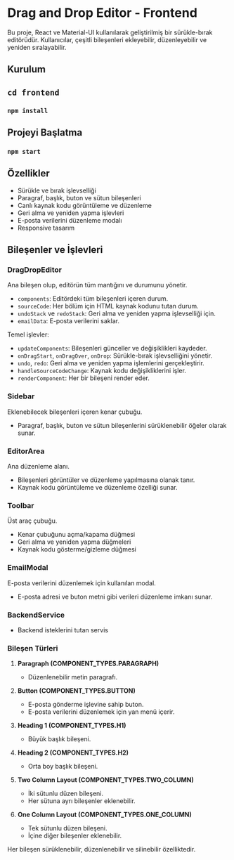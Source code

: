# Drag and Drop Editor - Frontend

Bu proje, React ve Material-UI kullanılarak geliştirilmiş bir sürükle-bırak editörüdür. Kullanıcılar, çeşitli bileşenleri ekleyebilir, düzenleyebilir ve yeniden sıralayabilir.

## Kurulum

## `cd frontend`

### `npm install`

## Projeyi Başlatma

### `npm start`

## Özellikler

- Sürükle ve bırak işlevselliği
- Paragraf, başlık, buton ve sütun bileşenleri
- Canlı kaynak kodu görüntüleme ve düzenleme
- Geri alma ve yeniden yapma işlevleri
- E-posta verilerini düzenleme modalı
- Responsive tasarım

## Bileşenler ve İşlevleri

### DragDropEditor
Ana bileşen olup, editörün tüm mantığını ve durumunu yönetir.

- `components`: Editördeki tüm bileşenleri içeren durum.
- `sourceCode`: Her bölüm için HTML kaynak kodunu tutan durum.
- `undoStack` ve `redoStack`: Geri alma ve yeniden yapma işlevselliği için.
- `emailData`: E-posta verilerini saklar.

Temel işlevler:
- `updateComponents`: Bileşenleri günceller ve değişiklikleri kaydeder.
- `onDragStart`, `onDragOver`, `onDrop`: Sürükle-bırak işlevselliğini yönetir.
- `undo`, `redo`: Geri alma ve yeniden yapma işlemlerini gerçekleştirir.
- `handleSourceCodeChange`: Kaynak kodu değişikliklerini işler.
- `renderComponent`: Her bir bileşeni render eder.

### Sidebar
Eklenebilecek bileşenleri içeren kenar çubuğu.

- Paragraf, başlık, buton ve sütun bileşenlerini sürüklenebilir öğeler olarak sunar.

### EditorArea
Ana düzenleme alanı.

- Bileşenleri görüntüler ve düzenleme yapılmasına olanak tanır.
- Kaynak kodu görüntüleme ve düzenleme özelliği sunar.

### Toolbar
Üst araç çubuğu.

- Kenar çubuğunu açma/kapama düğmesi
- Geri alma ve yeniden yapma düğmeleri
- Kaynak kodu gösterme/gizleme düğmesi

### EmailModal
E-posta verilerini düzenlemek için kullanılan modal.

- E-posta adresi ve buton metni gibi verileri düzenleme imkanı sunar.

### BackendService

- Backend isteklerini tutan servis

### Bileşen Türleri

1. **Paragraph (COMPONENT_TYPES.PARAGRAPH)**
   - Düzenlenebilir metin paragrafı.

2. **Button (COMPONENT_TYPES.BUTTON)**
   - E-posta gönderme işlevine sahip buton.
   - E-posta verilerini düzenlemek için yan menü içerir.

3. **Heading 1 (COMPONENT_TYPES.H1)**
   - Büyük başlık bileşeni.

4. **Heading 2 (COMPONENT_TYPES.H2)**
   - Orta boy başlık bileşeni.

5. **Two Column Layout (COMPONENT_TYPES.TWO_COLUMN)**
   - İki sütunlu düzen bileşeni.
   - Her sütuna ayrı bileşenler eklenebilir.

6. **One Column Layout (COMPONENT_TYPES.ONE_COLUMN)**
   - Tek sütunlu düzen bileşeni.
   - İçine diğer bileşenler eklenebilir.

Her bileşen sürüklenebilir, düzenlenebilir ve silinebilir özelliktedir.
